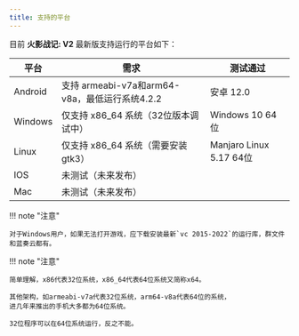 ```yaml
---
title: 支持的平台
---
```


目前 **火影战记: V2** 最新版支持运行的平台如下：

| 平台    | 需求                                           | 测试通过                |
| ------- | ---------------------------------------------- | ----------------------- |
| Android | 支持 armeabi-v7a和arm64-v8a，最低运行系统4.2.2 | 安卓 12.0               |
| Windows | 仅支持 x86_64 系统（32位版本调试中）           | Windows 10 64位         |
| Linux   | 仅支持 x86_64 系统（需要安装gtk3）             | Manjaro Linux 5.17 64位 |
| IOS     | 未测试（未来发布）                             |                         |
| Mac     | 未测试（未来发布）                             |                         |

!!! note "注意"

    对于Windows用户，如果无法打开游戏，应下载安装最新`vc 2015-2022`的运行库，群文件和蓝奏云都有。

!!! note "注意"

    简单理解，x86代表32位系统，x86_64代表64位系统又简称x64。

    其他架构，如armeabi-v7a代表32位系统，arm64-v8a代表64位的系统，
    进几年来推出的手机大多都为64位系统。

    32位程序可以在64位系统运行，反之不能。

